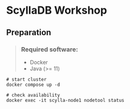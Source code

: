 # ScyllaDB Workshop

## Preparation

> ### Required software:
> - Docker
> - Java (>= 11)

```shell
# start cluster
docker compose up -d 

# check availability
docker exec -it scylla-node1 nodetool status
```